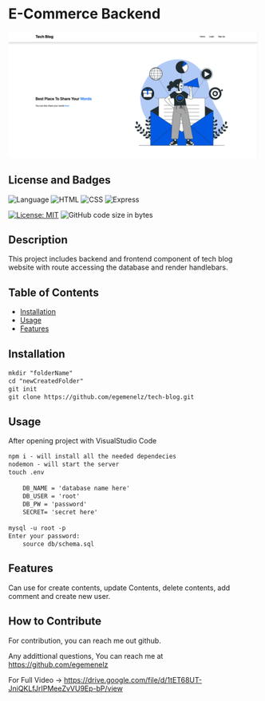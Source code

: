 # E-Commerce Backend

<img src="./public/images/tech-blog.png" alt="Project Image" width="500"/>

## License and Badges

![Language](https://img.shields.io/badge/JavaScript-F7DF1E?style=for-the-badge&logo=javascript&logoColor=black)
![HTML](https://img.shields.io/badge/HTML-239120?style=for-the-badge&logo=html5&logoColor=white)
![CSS](https://img.shields.io/badge/CSS-239120?&style=for-the-badge&logo=css3&logoColor=white)
![Express](https://img.shields.io/badge/Express.js-404D59?style=for-the-badge)

[![License: MIT](https://img.shields.io/badge/License-MIT-yellow.svg)](https://opensource.org/licenses/MIT)
![GitHub code size in bytes](https://img.shields.io/github/languages/code-size/egemenelz/notetaker)

## Description

This project includes backend and frontend component of tech blog website with route accessing the database and render handlebars.

## Table of Contents

- [Installation](#installation)
- [Usage](#usage)
- [Features](#features)

## Installation

```
mkdir "folderName"
cd "newCreatedFolder"
git init
git clone https://github.com/egemenelz/tech-blog.git

```

## Usage

After opening project with VisualStudio Code

````
npm i - will install all the needed dependecies
nodemon - will start the server
touch .env
    
    DB_NAME = 'database name here'
    DB_USER = 'root'
    DB_PW = 'password'
    SECRET= 'secret here'
    
mysql -u root -p
Enter your password:
    source db/schema.sql

````

## Features

Can use for create contents, update Contents, delete contents, add comment and create new user.

## How to Contribute

For contribution, you can reach me out github.

Any addittional questions, You can reach me at https://github.com/egemenelz

For Full Video -> https://drive.google.com/file/d/1tET68UT-JniQKLfJrIPMeeZvVU9Ep-bP/view
